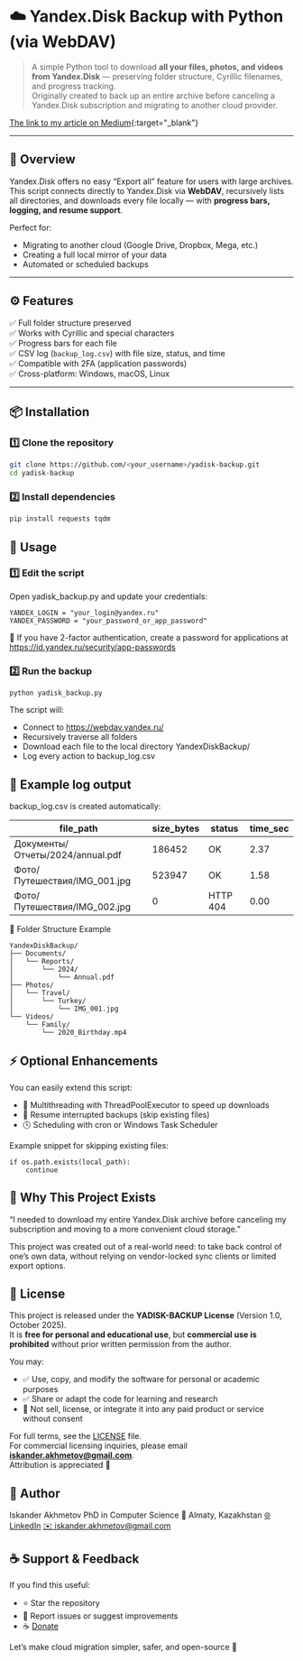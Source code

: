 # ☁️ Yandex.Disk Backup with Python (via WebDAV)

> A simple Python tool to download **all your files, photos, and videos from Yandex.Disk** — preserving folder structure, Cyrillic filenames, and progress tracking.  
> Originally created to back up an entire archive before canceling a Yandex.Disk subscription and migrating to another cloud provider.

[The link to my article on Medium](https://medium.com/gitconnected/how-i-backed-up-my-entire-yandex-disk-archive-with-python-before-canceling-my-subscription-111b4a9ddec3){:target="_blank"}

---

## 🧭 Overview

Yandex.Disk offers no easy “Export all” feature for users with large archives.  
This script connects directly to Yandex.Disk via **WebDAV**, recursively lists all directories, and downloads every file locally — with **progress bars, logging, and resume support**.

Perfect for:
- Migrating to another cloud (Google Drive, Dropbox, Mega, etc.)
- Creating a full local mirror of your data
- Automated or scheduled backups

---

## ⚙️ Features

✅ Full folder structure preserved  
✅ Works with Cyrillic and special characters  
✅ Progress bars for each file  
✅ CSV log (`backup_log.csv`) with file size, status, and time  
✅ Compatible with 2FA (application passwords)  
✅ Cross-platform: Windows, macOS, Linux  

---

## 📦 Installation

### 1️⃣ Clone the repository
```bash
git clone https://github.com/<your_username>/yadisk-backup.git
cd yadisk-backup
```

### 2️⃣ Install dependencies
```bash
pip install requests tqdm
```

## 🚀 Usage
### 1️⃣ Edit the script

Open yadisk_backup.py and update your credentials:
```
YANDEX_LOGIN = "your_login@yandex.ru"
YANDEX_PASSWORD = "your_password_or_app_password"
```

🔐 If you have 2-factor authentication, create a password for applications at
https://id.yandex.ru/security/app-passwords

### 2️⃣ Run the backup
```
python yadisk_backup.py
```

The script will:
- Connect to https://webdav.yandex.ru/
- Recursively traverse all folders
- Download each file to the local directory YandexDiskBackup/
- Log every action to backup_log.csv

## 🧾 Example log output

backup_log.csv is created automatically:

| file_path                              | size_bytes | status    | time_sec |
|----------------------------------------|-------------|------------|-----------|
| Документы/Отчеты/2024/annual.pdf       | 186452      | OK         | 2.37      |
| Фото/Путешествия/IMG_001.jpg           | 523947      | OK         | 1.58      |
| Фото/Путешествия/IMG_002.jpg           | 0           | HTTP 404   | 0.00      |

📂 Folder Structure Example
```
YandexDiskBackup/
├── Documents/
│   └── Reports/
│       └── 2024/
│           └── Annual.pdf
├── Photos/
│   └── Travel/
│       └── Turkey/
│           └── IMG_001.jpg
└── Videos/
    └── Family/
        └── 2020_Birthday.mp4
```
## ⚡ Optional Enhancements

You can easily extend this script:
- 🧵 Multithreading with ThreadPoolExecutor to speed up downloads
- 🔁 Resume interrupted backups (skip existing files)
- 🕓 Scheduling with cron or Windows Task Scheduler

Example snippet for skipping existing files:
```
if os.path.exists(local_path):
    continue
```

## 🧠 Why This Project Exists

“I needed to download my entire Yandex.Disk archive before canceling my subscription and moving to a more convenient cloud storage.”

This project was created out of a real-world need: to take back control of one’s own data, without relying on vendor-locked sync clients or limited export options.

## 🪪 License

This project is released under the **YADISK-BACKUP License** (Version 1.0, October 2025).  
It is **free for personal and educational use**, but **commercial use is prohibited** without prior written permission from the author.

You may:
- ✅ Use, copy, and modify the software for personal or academic purposes  
- ✅ Share or adapt the code for learning and research  
- 🚫 Not sell, license, or integrate it into any paid product or service without consent  

For full terms, see the [LICENSE](LICENSE) file.  
For commercial licensing inquiries, please email **iskander.akhmetov@gmail.com**.  
Attribution is appreciated 🙌

## 💬 Author

Iskander Akhmetov
PhD in Computer Science
📍 Almaty, Kazakhstan
[🌐 LinkedIn](https://www.linkedin.com/in/iskander-akhmetov-ba8a9a1a/)
[✉️ iskander.akhmetov@gmail.com](mailto:iskander.akhmetov@gmail.com)

## ☕ Support & Feedback

If you find this useful:
- ⭐ Star the repository
- 🐛 Report issues or suggest improvements
- ☕ [Donate](https://www.paypal.com/paypalme/AkhmetovIskander) 

Let’s make cloud migration simpler, safer, and open-source 🚀
